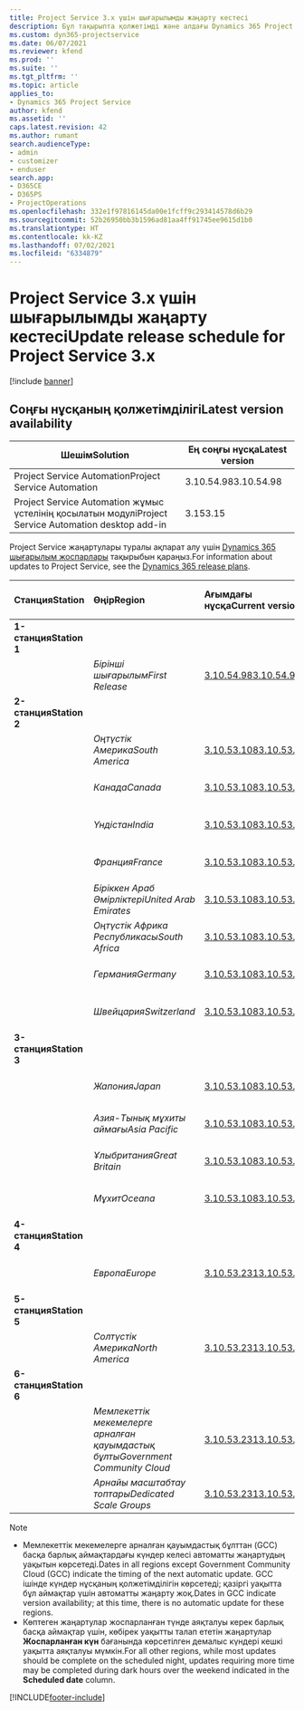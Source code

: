 ```yaml
---
title: Project Service 3.x үшін шығарылымды жаңарту кестесі
description: Бұл тақырыпта қолжетімді және алдағы Dynamics 365 Project Service Automation шығарылымдары туралы ақпарат берілген.
ms.custom: dyn365-projectservice
ms.date: 06/07/2021
ms.reviewer: kfend
ms.prod: ''
ms.suite: ''
ms.tgt_pltfrm: ''
ms.topic: article
applies_to:
- Dynamics 365 Project Service
author: kfend
ms.assetid: ''
caps.latest.revision: 42
ms.author: rumant
search.audienceType:
- admin
- customizer
- enduser
search.app:
- D365CE
- D365PS
- ProjectOperations
ms.openlocfilehash: 332e1f97816145da00e1fcff9c293414578d6b29
ms.sourcegitcommit: 52b26950bb3b1596ad81aa4ff91745ee9615d1b0
ms.translationtype: HT
ms.contentlocale: kk-KZ
ms.lasthandoff: 07/02/2021
ms.locfileid: "6334879"
---
```

# <a name="update-release-schedule-for-project-service-3x"></a><span data-ttu-id="39cf9-103">Project Service 3.x үшін шығарылымды жаңарту кестесі</span><span class="sxs-lookup"><span data-stu-id="39cf9-103">Update release schedule for Project Service 3.x</span></span>

[!include [banner](../includes/psa-now-project-operations.md)]

## <a name="latest-version-availability"></a><span data-ttu-id="39cf9-104">Соңғы нұсқаның қолжетімділігі</span><span class="sxs-lookup"><span data-stu-id="39cf9-104">Latest version availability</span></span>

| <span data-ttu-id="39cf9-105">Шешім</span><span class="sxs-lookup"><span data-stu-id="39cf9-105">Solution</span></span>  | <span data-ttu-id="39cf9-106">Ең соңғы нұсқа</span><span class="sxs-lookup"><span data-stu-id="39cf9-106">Latest version</span></span> |
|-------|----|
| <span data-ttu-id="39cf9-107">Project Service Automation</span><span class="sxs-lookup"><span data-stu-id="39cf9-107">Project Service Automation</span></span>    | <span data-ttu-id="39cf9-108">3.10.54.98</span><span class="sxs-lookup"><span data-stu-id="39cf9-108">3.10.54.98</span></span> |
| <span data-ttu-id="39cf9-109">Project Service Automation жұмыс үстелінің қосылатын модулі</span><span class="sxs-lookup"><span data-stu-id="39cf9-109">Project Service Automation desktop add-in</span></span>                | <span data-ttu-id="39cf9-110">3.15</span><span class="sxs-lookup"><span data-stu-id="39cf9-110">3.15</span></span>          |

<span data-ttu-id="39cf9-111">Project Service жаңартулары туралы ақпарат алу үшін [Dynamics 365 шығарылым жоспарлары](/dynamics365/release-plans/) тақырыбын қараңыз.</span><span class="sxs-lookup"><span data-stu-id="39cf9-111">For information about updates to Project Service, see the [Dynamics 365 release plans](/dynamics365/release-plans/).</span></span> 

| <span data-ttu-id="39cf9-112">Станция</span><span class="sxs-lookup"><span data-stu-id="39cf9-112">Station</span></span>  | <span data-ttu-id="39cf9-113">Өңір</span><span class="sxs-lookup"><span data-stu-id="39cf9-113">Region</span></span> | <span data-ttu-id="39cf9-114">Ағымдағы нұсқа</span><span class="sxs-lookup"><span data-stu-id="39cf9-114">Current version</span></span> | <span data-ttu-id="39cf9-115">Келесі нұсқа</span><span class="sxs-lookup"><span data-stu-id="39cf9-115">Next version</span></span> |  <span data-ttu-id="39cf9-116">Жоспарланған күн</span><span class="sxs-lookup"><span data-stu-id="39cf9-116">Scheduled date</span></span>
| :---   | :---   | :---   | :---   |:---   |         
|<span data-ttu-id="39cf9-117"><strong>1-станция</strong></span><span class="sxs-lookup"><span data-stu-id="39cf9-117"><strong>Station 1</strong></span></span> | |  |  | |
| | <span data-ttu-id="39cf9-118"><i>Бірінші шығарылым</i></span><span class="sxs-lookup"><span data-stu-id="39cf9-118"><i>First Release</i></span></span> | [<span data-ttu-id="39cf9-119">3.10.54.98</span><span class="sxs-lookup"><span data-stu-id="39cf9-119">3.10.54.98</span></span>](whats-new-ur-33.md) | <span data-ttu-id="39cf9-120">TBD</span><span class="sxs-lookup"><span data-stu-id="39cf9-120">TBD</span></span> | <span data-ttu-id="39cf9-121">28 шілде, 2021</span><span class="sxs-lookup"><span data-stu-id="39cf9-121">July 28, 2021</span></span>
|<span data-ttu-id="39cf9-122"><strong>2-станция</strong></span><span class="sxs-lookup"><span data-stu-id="39cf9-122"><strong>Station 2</strong></span></span> | |  |  | |
| | <span data-ttu-id="39cf9-123"><i>Оңтүстік Америка</i></span><span class="sxs-lookup"><span data-stu-id="39cf9-123"><i>South America</i></span></span> | [<span data-ttu-id="39cf9-124">3.10.53.108</span><span class="sxs-lookup"><span data-stu-id="39cf9-124">3.10.53.108</span></span>](whats-new-ur-32.md) | [<span data-ttu-id="39cf9-125">3.10.54.98</span><span class="sxs-lookup"><span data-stu-id="39cf9-125">3.10.54.98</span></span>](whats-new-ur-33.md) | <span data-ttu-id="39cf9-126">09 шілде, 2021</span><span class="sxs-lookup"><span data-stu-id="39cf9-126">July 09, 2021</span></span>
| | <span data-ttu-id="39cf9-127"><i>Канада</i></span><span class="sxs-lookup"><span data-stu-id="39cf9-127"><i>Canada</i></span></span> | [<span data-ttu-id="39cf9-128">3.10.53.108</span><span class="sxs-lookup"><span data-stu-id="39cf9-128">3.10.53.108</span></span>](whats-new-ur-32.md) | [<span data-ttu-id="39cf9-129">3.10.54.98</span><span class="sxs-lookup"><span data-stu-id="39cf9-129">3.10.54.98</span></span>](whats-new-ur-33.md) | <span data-ttu-id="39cf9-130">09 шілде, 2021</span><span class="sxs-lookup"><span data-stu-id="39cf9-130">July 09, 2021</span></span>
| | <span data-ttu-id="39cf9-131"><i>Үндістан</i></span><span class="sxs-lookup"><span data-stu-id="39cf9-131"><i>India</i></span></span> | [<span data-ttu-id="39cf9-132">3.10.53.108</span><span class="sxs-lookup"><span data-stu-id="39cf9-132">3.10.53.108</span></span>](whats-new-ur-32.md) | [<span data-ttu-id="39cf9-133">3.10.54.98</span><span class="sxs-lookup"><span data-stu-id="39cf9-133">3.10.54.98</span></span>](whats-new-ur-33.md) | <span data-ttu-id="39cf9-134">09 шілде, 2021</span><span class="sxs-lookup"><span data-stu-id="39cf9-134">July 09, 2021</span></span>
| | <span data-ttu-id="39cf9-135"><i>Франция</i></span><span class="sxs-lookup"><span data-stu-id="39cf9-135"><i>France</i></span></span> | [<span data-ttu-id="39cf9-136">3.10.53.108</span><span class="sxs-lookup"><span data-stu-id="39cf9-136">3.10.53.108</span></span>](whats-new-ur-32.md) | [<span data-ttu-id="39cf9-137">3.10.54.98</span><span class="sxs-lookup"><span data-stu-id="39cf9-137">3.10.54.98</span></span>](whats-new-ur-33.md) | <span data-ttu-id="39cf9-138">09 шілде, 2021</span><span class="sxs-lookup"><span data-stu-id="39cf9-138">July 09, 2021</span></span>
| | <span data-ttu-id="39cf9-139"><i>Біріккен Араб Әмірліктері</i></span><span class="sxs-lookup"><span data-stu-id="39cf9-139"><i>United Arab Emirates</i></span></span> | [<span data-ttu-id="39cf9-140">3.10.53.108</span><span class="sxs-lookup"><span data-stu-id="39cf9-140">3.10.53.108</span></span>](whats-new-ur-32.md) | [<span data-ttu-id="39cf9-141">3.10.54.98</span><span class="sxs-lookup"><span data-stu-id="39cf9-141">3.10.54.98</span></span>](whats-new-ur-33.md) | <span data-ttu-id="39cf9-142">09 шілде, 2021</span><span class="sxs-lookup"><span data-stu-id="39cf9-142">July 09, 2021</span></span>
| | <span data-ttu-id="39cf9-143"><i>Оңтүстік Африка Республикасы</i></span><span class="sxs-lookup"><span data-stu-id="39cf9-143"><i>South Africa</i></span></span> | [<span data-ttu-id="39cf9-144">3.10.53.108</span><span class="sxs-lookup"><span data-stu-id="39cf9-144">3.10.53.108</span></span>](whats-new-ur-32.md) | [<span data-ttu-id="39cf9-145">3.10.54.98</span><span class="sxs-lookup"><span data-stu-id="39cf9-145">3.10.54.98</span></span>](whats-new-ur-33.md) | <span data-ttu-id="39cf9-146">09 шілде, 2021</span><span class="sxs-lookup"><span data-stu-id="39cf9-146">July 09, 2021</span></span>
| | <span data-ttu-id="39cf9-147"><i>Германия</i></span><span class="sxs-lookup"><span data-stu-id="39cf9-147"><i>Germany</i></span></span> | [<span data-ttu-id="39cf9-148">3.10.53.108</span><span class="sxs-lookup"><span data-stu-id="39cf9-148">3.10.53.108</span></span>](whats-new-ur-32.md) | [<span data-ttu-id="39cf9-149">3.10.54.98</span><span class="sxs-lookup"><span data-stu-id="39cf9-149">3.10.54.98</span></span>](whats-new-ur-33.md) | <span data-ttu-id="39cf9-150">09 шілде, 2021</span><span class="sxs-lookup"><span data-stu-id="39cf9-150">July 09, 2021</span></span>
| | <span data-ttu-id="39cf9-151"><i>Швейцария</i></span><span class="sxs-lookup"><span data-stu-id="39cf9-151"><i>Switzerland</i></span></span> | [<span data-ttu-id="39cf9-152">3.10.53.108</span><span class="sxs-lookup"><span data-stu-id="39cf9-152">3.10.53.108</span></span>](whats-new-ur-32.md) | [<span data-ttu-id="39cf9-153">3.10.54.98</span><span class="sxs-lookup"><span data-stu-id="39cf9-153">3.10.54.98</span></span>](whats-new-ur-33.md) | <span data-ttu-id="39cf9-154">09 шілде, 2021</span><span class="sxs-lookup"><span data-stu-id="39cf9-154">July 09, 2021</span></span>
|<span data-ttu-id="39cf9-155"><strong>3-станция</strong></span><span class="sxs-lookup"><span data-stu-id="39cf9-155"><strong>Station 3</strong></span></span> | |  |  | |
| | <span data-ttu-id="39cf9-156"><i>Жапония</i></span><span class="sxs-lookup"><span data-stu-id="39cf9-156"><i>Japan</i></span></span> | [<span data-ttu-id="39cf9-157">3.10.53.108</span><span class="sxs-lookup"><span data-stu-id="39cf9-157">3.10.53.108</span></span>](whats-new-ur-32.md) | [<span data-ttu-id="39cf9-158">3.10.54.98</span><span class="sxs-lookup"><span data-stu-id="39cf9-158">3.10.54.98</span></span>](whats-new-ur-33.md) | <span data-ttu-id="39cf9-159">16 шілде, 2021</span><span class="sxs-lookup"><span data-stu-id="39cf9-159">July 16, 2021</span></span>
| | <span data-ttu-id="39cf9-160"><i>Азия-Тынық мұхиты аймағы</i></span><span class="sxs-lookup"><span data-stu-id="39cf9-160"><i>Asia Pacific</i></span></span> | [<span data-ttu-id="39cf9-161">3.10.53.108</span><span class="sxs-lookup"><span data-stu-id="39cf9-161">3.10.53.108</span></span>](whats-new-ur-32.md) | [<span data-ttu-id="39cf9-162">3.10.54.98</span><span class="sxs-lookup"><span data-stu-id="39cf9-162">3.10.54.98</span></span>](whats-new-ur-33.md) | <span data-ttu-id="39cf9-163">16 шілде, 2021</span><span class="sxs-lookup"><span data-stu-id="39cf9-163">July 16, 2021</span></span>
| | <span data-ttu-id="39cf9-164"><i>Ұлыбритания</i></span><span class="sxs-lookup"><span data-stu-id="39cf9-164"><i>Great Britain</i></span></span> | [<span data-ttu-id="39cf9-165">3.10.53.108</span><span class="sxs-lookup"><span data-stu-id="39cf9-165">3.10.53.108</span></span>](whats-new-ur-32.md) | [<span data-ttu-id="39cf9-166">3.10.54.98</span><span class="sxs-lookup"><span data-stu-id="39cf9-166">3.10.54.98</span></span>](whats-new-ur-33.md) | <span data-ttu-id="39cf9-167">16 шілде, 2021</span><span class="sxs-lookup"><span data-stu-id="39cf9-167">July 16, 2021</span></span>
| | <span data-ttu-id="39cf9-168"><i>Мұхит</i></span><span class="sxs-lookup"><span data-stu-id="39cf9-168"><i>Oceana</i></span></span> | [<span data-ttu-id="39cf9-169">3.10.53.108</span><span class="sxs-lookup"><span data-stu-id="39cf9-169">3.10.53.108</span></span>](whats-new-ur-32.md) | [<span data-ttu-id="39cf9-170">3.10.54.98</span><span class="sxs-lookup"><span data-stu-id="39cf9-170">3.10.54.98</span></span>](whats-new-ur-33.md) | <span data-ttu-id="39cf9-171">16 шілде, 2021</span><span class="sxs-lookup"><span data-stu-id="39cf9-171">July 16, 2021</span></span>
|<span data-ttu-id="39cf9-172"><strong>4-станция</strong></span><span class="sxs-lookup"><span data-stu-id="39cf9-172"><strong>Station 4</strong></span></span> | |  |  | |
| | <span data-ttu-id="39cf9-173"><i>Европа</i></span><span class="sxs-lookup"><span data-stu-id="39cf9-173"><i>Europe</i></span></span> | [<span data-ttu-id="39cf9-174">3.10.53.231</span><span class="sxs-lookup"><span data-stu-id="39cf9-174">3.10.53.231</span></span>](whats-new-ur-32-5.md) | [<span data-ttu-id="39cf9-175">3.10.54.98</span><span class="sxs-lookup"><span data-stu-id="39cf9-175">3.10.54.98</span></span>](whats-new-ur-33.md) | <span data-ttu-id="39cf9-176">23 шілде, 2021</span><span class="sxs-lookup"><span data-stu-id="39cf9-176">July 23, 2021</span></span>
|<span data-ttu-id="39cf9-177"><strong>5-станция</strong></span><span class="sxs-lookup"><span data-stu-id="39cf9-177"><strong>Station 5</strong></span></span> | |  |  | |
| | <span data-ttu-id="39cf9-178"><i>Солтүстік Америка</i></span><span class="sxs-lookup"><span data-stu-id="39cf9-178"><i>North America</i></span></span> | [<span data-ttu-id="39cf9-179">3.10.53.231</span><span class="sxs-lookup"><span data-stu-id="39cf9-179">3.10.53.231</span></span>](whats-new-ur-32-5.md) | [<span data-ttu-id="39cf9-180">3.10.54.98</span><span class="sxs-lookup"><span data-stu-id="39cf9-180">3.10.54.98</span></span>](whats-new-ur-33.md) | <span data-ttu-id="39cf9-181">30 шілде, 2021</span><span class="sxs-lookup"><span data-stu-id="39cf9-181">July 30, 2021</span></span>
|<span data-ttu-id="39cf9-182"><strong>6-станция</strong></span><span class="sxs-lookup"><span data-stu-id="39cf9-182"><strong>Station 6</strong></span></span> | |  |  | |
| | <span data-ttu-id="39cf9-183"><i>Мемлекеттік мекемелерге арналған қауымдастық бұлты</i></span><span class="sxs-lookup"><span data-stu-id="39cf9-183"><i>Government Community Cloud</i></span></span> | [<span data-ttu-id="39cf9-184">3.10.53.231</span><span class="sxs-lookup"><span data-stu-id="39cf9-184">3.10.53.231</span></span>](whats-new-ur-32-5.md) | [<span data-ttu-id="39cf9-185">3.10.54.98</span><span class="sxs-lookup"><span data-stu-id="39cf9-185">3.10.54.98</span></span>](whats-new-ur-33.md) | <span data-ttu-id="39cf9-186">30 шілде, 2021</span><span class="sxs-lookup"><span data-stu-id="39cf9-186">July 30, 2021</span></span>
| | <span data-ttu-id="39cf9-187"><i>Арнайы масштабтау топтары</i></span><span class="sxs-lookup"><span data-stu-id="39cf9-187"><i>Dedicated Scale Groups</i></span></span> | [<span data-ttu-id="39cf9-188">3.10.53.231</span><span class="sxs-lookup"><span data-stu-id="39cf9-188">3.10.53.231</span></span>](whats-new-ur-32-5.md) | [<span data-ttu-id="39cf9-189">3.10.54.98</span><span class="sxs-lookup"><span data-stu-id="39cf9-189">3.10.54.98</span></span>](whats-new-ur-33.md) | <span data-ttu-id="39cf9-190">06 тамыз, 2021</span><span class="sxs-lookup"><span data-stu-id="39cf9-190">August 06, 2021</span></span>

>[!Note]
> - <span data-ttu-id="39cf9-191">Мемлекеттік мекемелерге арналған қауымдастық бұлттан (GCC) басқа барлық аймақтардағы күндер келесі автоматты жаңартудың уақытын көрсетеді.</span><span class="sxs-lookup"><span data-stu-id="39cf9-191">Dates in all regions except Government Community Cloud (GCC) indicate the timing of the next automatic update.</span></span> <span data-ttu-id="39cf9-192">GCC ішінде күндер нұсқаның қолжетімділігін көрсетеді; қазіргі уақытта бұл аймақтар үшін автоматты жаңарту жоқ.</span><span class="sxs-lookup"><span data-stu-id="39cf9-192">Dates in GCC indicate version availability; at this time, there is no automatic update for these regions.</span></span>
> - <span data-ttu-id="39cf9-193">Көптеген жаңартулар жоспарланған түнде аяқталуы керек барлық басқа аймақтар үшін, көбірек уақытты талап ететін жаңартулар **Жоспарланған күн** бағанында көрсетілген демалыс күндері кешкі уақытта аяқталуы мүмкін.</span><span class="sxs-lookup"><span data-stu-id="39cf9-193">For all other regions, while most updates should be complete on the scheduled night, updates requiring more time may be completed during dark hours over the weekend indicated in the **Scheduled date** column.</span></span>


[!INCLUDE[footer-include](../includes/footer-banner.md)]
